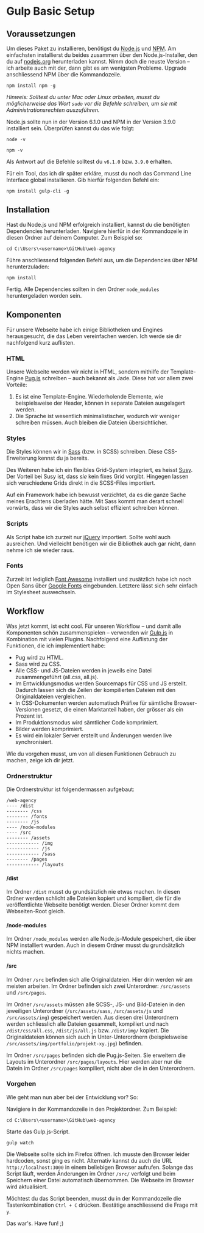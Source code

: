 # Gulp Basic Setup

## Voraussetzungen
Um dieses Paket zu installieren, benötigst du [Node.js](https://nodejs.org/) und [NPM](https://www.npmjs.com/). Am einfachsten installierst du beides zusammen über den Node.js-Installer, den du auf [nodejs.org](https://nodejs.org/) herunterladen kannst. Nimm doch die neuste Version – ich arbeite auch mit der, dann gibt es am wenigsten Probleme. Upgrade anschliessend NPM über die Kommandozeile.

```
npm install npm -g
```

*Hinweis: Solltest du unter Mac oder Linux arbeiten, musst du möglicherweise das Wort `sudo` vor die Befehle schreiben, um sie mit Administrationsrechten auszuführen.*

Node.js sollte nun in der Version 6.1.0 und NPM in der Version 3.9.0 installiert sein. Überprüfen kannst du das wie folgt:

```
node -v
```

```
npm -v
```

Als Antwort auf die Befehle solltest du `v6.1.0` bzw. `3.9.0` erhalten.

Für ein Tool, das ich dir später erkläre, musst du noch das Command Line Interface global installieren. Gib hierfür folgenden Befehl ein:

```
npm install gulp-cli -g
```

## Installation
Hast du Node.js und NPM erfolgreich installiert, kannst du die benötigten Dependencies herunterladen. Navigiere hierfür in der Kommandozeile in diesen Ordner auf deinem Computer. Zum Beispiel so:

```
cd C:\Users\<username>\GitHub\web-agency
```

Führe anschliessend folgenden Befehl aus, um die Dependencies über NPM herunterzuladen:

```
npm install
```

Fertig. Alle Dependencies sollten in den Ordner `node_modules` heruntergeladen worden sein.

## Komponenten
Für unsere Webseite habe ich einige Bibliotheken und Engines herausgesucht, die das Leben vereinfachen werden. Ich werde sie dir nachfolgend kurz auflisten.

### HTML
Unsere Webseite werden wir nicht in HTML, sondern mithilfe der Template-Engine [Pug.js](http://jade-lang.com/) schreiben – auch bekannt als Jade. Diese hat vor allem zwei Vorteile:

1. Es ist eine Template-Engine. Wiederholende Elemente, wie beispielsweise der Header, können in separate Dateien ausgelagert werden.
2. Die Sprache ist wesentlich minimalistischer, wodurch wir weniger schreiben müssen. Auch bleiben die Dateien übersichtlicher.

### Styles
Die Styles können wir in [Sass](http://sass-lang.com/) (bzw. in SCSS) schreiben. Diese CSS-Erweiterung kennst du ja bereits.

Des Weiteren habe ich ein flexibles Grid-System integriert, es heisst [Susy](http://susy.oddbird.net/). Der Vorteil bei Susy ist, dass *sie* kein fixes Grid vorgibt. Hingegen lassen sich verschiedene Grids direkt in die SCSS-Files importiert.

Auf ein Framework habe ich bewusst verzichtet, da es die ganze Sache meines Erachtens überladen hätte. Mit Sass kommt man derart schnell vorwärts, dass wir die Styles auch selbst effizient schreiben können.

### Scripts
Als Script habe ich zurzeit nur [jQuery](https://jquery.com/) importiert. Sollte wohl auch ausreichen. Und vielleicht benötigen wir die Bibliothek auch gar nicht, dann nehme ich sie wieder raus.

### Fonts
Zurzeit ist lediglich [Font Awesome](http://fontawesome.io/) installiert und zusätzlich habe ich noch Open Sans über [Google Fonts](https://www.google.com/fonts) eingebunden. Letztere lässt sich sehr einfach im Stylesheet auswechseln.

## Workflow
Was jetzt kommt, ist echt cool. Für unseren Workflow – und damit alle Komponenten schön zusammenspielen – verwenden wir [Gulp.js](http://gulpjs.com/) in Kombination mit vielen Plugins. Nachfolgend eine Auflistung der Funktionen, die ich implementiert habe:

- Pug wird zu HTML.
- Sass wird zu CSS.
- Alle CSS- und JS-Dateien werden in jeweils eine Datei zusammengeführt (all.css, all.js).
- Im Entwicklungsmodus werden Sourcemaps für CSS und JS erstellt. Dadurch lassen sich die Zeilen der kompilierten Dateien mit den Originaldateien vergleichen.
- In CSS-Dokumenten werden automatisch Präfixe für sämtliche Browser-Versionen gesetzt, die einen Marktanteil haben, der grösser als ein Prozent ist.
- Im Produktionsmodus wird sämtlicher Code komprimiert.
- Bilder werden komprimiert.
- Es wird ein lokaler Server erstellt und Änderungen werden live synchronisiert.

Wie du vorgehen musst, um von all diesen Funktionen Gebrauch zu machen, zeige ich dir jetzt.

### Ordnerstruktur
Die Ordnerstruktur ist folgendermassen aufgebaut:

```
/web-agency
---- /dist
-------- /css
-------- /fonts
-------- /js
---- /node-modules
---- /src
-------- /assets
------------ /img
------------ /js
------------ /sass
-------- /pages
------------ /layouts
```

#### /dist
Im Ordner `/dist` musst du grundsätzlich nie etwas machen. In diesen Ordner werden schlicht alle Dateien kopiert und kompiliert, die für die veröffentlichte Webseite benötigt werden. Dieser Ordner kommt dem Webseiten-Root gleich.

#### /node-modules
Im Ordner `/node_modules` werden alle Node.js-Module gespeichert, die über NPM installiert wurden. Auch in diesem Ordner musst du grundsätzlich nichts machen.

#### /src
Im Ordner `/src` befinden sich alle Originaldateien. Hier drin werden wir am meisten arbeiten. Im Ordner befinden sich zwei Unterordner: `/src/assets` und `/src/pages`.

Im Ordner `/src/assets` müssen alle SCSS-, JS- und Bild-Dateien in den jeweiligen Unterordner (`/src/assets/sass`, `/src/assets/js` und `/src/assets/img`) gespeichert werden. Aus diesen drei Unterordnern werden schliesslich alle Dateien gesammelt, kompiliert und nach `/dist/css/all.css`, `/dist/js/all.js` bzw. `/dist/img/` kopiert. Die Originaldateien können sich auch in Unter-Unterordnern (beispielsweise `/src/assets/img/portfolio/projekt-xy.jpg`) befinden.

Im Ordner `/src/pages` befinden sich die Pug.js-Seiten. Sie erweitern die Layouts im Unterordner `/src/pages/layouts`. Hier werden aber nur die Datein im Ordner `/src/pages` kompiliert, nicht aber die in den Unterordnern.

### Vorgehen
Wie geht man nun aber bei der Entwicklung vor? So:

Navigiere in der Kommandozeile in den Projektordner. Zum Beispiel:

```
cd C:\Users\<username>\GitHub\web-agency
```

Starte das Gulp.js-Script.

```
gulp watch
```

Die Webseite sollte sich im Firefox öffnen. Ich musste den Browser leider hardcoden, sonst ging es nicht. Alternativ kannst du auch die URL `http://localhost:3000` in einem beliebigen Browser aufrufen. Solange das Script läuft, werden Änderungen im Ordner `/src/` verfolgt und beim Speichern einer Datei automatisch übernommen. Die Webseite im Browser wird aktualisiert.

Möchtest du das Script beenden, musst du in der Kommandozeile die Tastenkombination `Ctrl + C` drücken. Bestätige anschliessend die Frage mit `y`.

Das war's. Have fun! ;)
